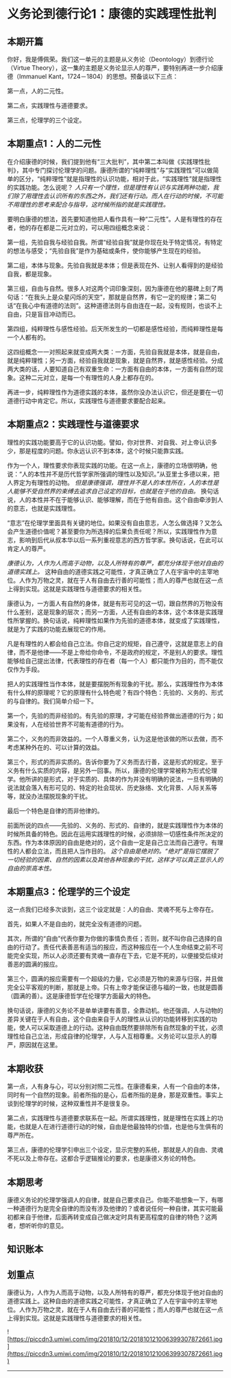 # 义务论到德行论1：康德的实践理性批判

## 本期开篇

你好，我是傅佩荣。我们这一单元的主题是从义务论（Deontology）到德行论（Virtue Theory），这一集的主题是义务论显示人的尊严，要特别再进一步介绍康德（Immanuel Kant，1724－1804）的思想。预备谈以下三点：

第一点，人的二元性。

第二点，实践理性与道德要求。

第三点，伦理学的三个设定。

## 本期重点1：人的二元性

在介绍康德的时候，我们提到他有“三大批判”，其中第二本叫做《实践理性批判》，其中专门探讨伦理学的问题。康德所谓的“纯粹理性”与“实践理性”可以做简单的区分，“纯粹理性”就是指理性的认识功能，相对于此，“实践理性”就是指理性的实践功能。怎么说呢？ *人只有一个理性，但是理性有认识与实践两种功能，我们除了用理性去认识所有的东西之外，我们还有行动。而人在行动的时候，不可能不用理性的思考来配合与指导，这时候所指的就是实践理性。*

要明白康德的想法，首先要知道他把人看作具有一种“二元性”。人是有理性的存在者，他的存在都是二元对立的，可以用四组概念来说：

第一组，先验自我与经验自我。所谓“经验自我”就是你现在处于特定情况，有特定的想法与感受；“先验自我”是作为基础或条件，使你能够产生现在的经验。

第二组，本体与现象。先验自我就是本体；但是表现在外、让别人看得到的是经验自我，都是现象。

第三组，自由与自然。很多人对这两个词印象深刻，因为康德在他的墓碑上刻了两句话：“在我头上是众星闪烁的天空”，那就是自然界，有它一定的规律；第二句话“在我心中有道德的法则”。这种道德法则与自由连在一起，没有规则，也谈不上自由，只是盲目冲动而已。

第四组，纯粹理性与感性经验。后天所发生的一切都是感性经验，而纯粹理性是每一个人都有的。

这四组概念一一对照起来就变成两大类：一方面，先验自我就是本体，就是自由，就是纯粹理性；另一方面，经验自我就是现象，就是自然界，就是感性经验。分成两大类的话，人要知道自己有双重生命：一方面有自由的本体，一方面有自然的现象。这种二元对立，是每一个有理性的人身上都存在的。

再进一步，纯粹理性作为道德实践的本体，虽然你没办法认识它，但还是要在一切道德行动中肯定它。所以，实践理性与道德要求要配合起来。

## 本期重点2：实践理性与道德要求

理性的实践功能要高于它的认识功能。譬如，你对世界、对自我、对上帝认识多少，那是程度的问题。你永远认识不到本体，这个时候只能靠实践。

作为一个人，理性要求你表现实践的功能。在这一点上，康德的立场很明确，他说：“人的本性并不是历代哲学家所强调的理性以及知识。”从亚里士多德以来，把人界定为有理性的动物。 *但是康德强调，理性并不是人的本性所在，人的本性是人能够不受自然界的束缚去追求自己设定的目标，也就是在于他的自由。* 换句话说，人的本性并不在于能够认识、能够理解，而在于他有自由。这个自由牵涉到人的意志，也就是实践理性。

“意志”在伦理学里面具有关键的地位。如果没有自由意志，人怎么做选择？又怎么会产生道德价值呢？甚至要你为所选择的后果负责任呢？所以，实践理性作为意志，影响到后代从叔本华以后一系列重视意志的西方哲学家。换句话说，在此可以肯定人的尊严。

 *康德认为，人作为人而高于动物，以及人所特有的尊严，都充分体现于他对自由的道德实践上。* 这种自由的道德实践之可能性，才真正确立了人在宇宙中的主宰地位。人作为万物之灵，就在于人有自由去行善的可能性；而人的尊严也就在这一点上得到实现。这就是实践理性与道德要求的相关性。

康德认为，一方面人有自然的身体，就是有形可见的这一切，跟自然界的万物没有什么差别，这是现象的层次；而另一方面，人还有自由的本体，这个本体是实践理性所掌握的。换句话说，纯粹理性如果作为先验的道德本体，就变成了实践理性，就是为了实践的功能去展现它的作用。

凡是有理性的人都会给自己立法。你自己定的规矩，自己遵守，这就是意志上的自律，而不是他律——不是上帝给你命令，不是政府的规定，不是别人的要求。理性能够给自己提出法律，代表理性的存在者（每一个人）都只能作为目的，而不能仅仅作为手段。

把人的实践理性当作本体，就是要摆脱所有现象的干扰。那么，实践理性作为本体有什么样的原理呢？它的原理有什么特色呢？有四个特色：先验的、义务的、形式的与自律的。我们简单介绍一下。

第一个，先验的而非经验的。有先验的原理，才可能在经验界做出道德的行为；如果没有，人在经验世界不可能有道德的行为。

第二个，义务的而非效益的。一个人尊重义务，认为这是他该做的所以去做，而不考虑某种外在的、可以计算的效益。

第三个，形式的而非实质的。告诉你要为了义务而去行善，这是形式的规定。至于义务有什么实质的内容，是另外一回事。所以，康德的伦理学常被称为形式伦理学。他所讲的是形式，对于实质的、具体的作为并没有明确的说法，一旦有明确的说法就会落入有形可见的、特定的社会现状、历史脉络、文化背景、人际关系等等，就没办法摆脱现象的干扰。

最后一个特色是自律的而非他律的。

前面所说的四点——先验的、义务的、形式的、自律的，就是实践理性作为本体的时候所具备的特色。因此在运用实践理性的时候，必须排除一切感性条件所决定的东西。作为本体原因的自由是绝对的，这个自由一定是自己立法而自己遵守。有理性的人都会立法，而且把人当作目的。 *这个自由是绝对的。“绝对”是指它摆脱了一切经验的因素、自然的因素以及其他各种现象的干扰，这样才可以真正显示人的自由的崇高本性。*

## 本期重点3：伦理学的三个设定

这一点我们已经多次谈到，这三个设定就是：人的自由、灵魂不死与上帝存在。

首先，如果人不是自由的，就完全没有道德的问题。

其次，所谓的“自由”代表你要为你做的事情负责任；否则，就不叫你自己选择的自由的行动了。责任代表善恶有适当的报应，而这种报应在一个人生命结束之前不可能完全实现，所以人必须还要有灵魂一直存在下去，它是不死的，以便接受后续对善恶的圆满的报应。

第三个，圆满的报应需要有一个超级的力量，它必须是万物的来源与归宿，并且做完全公平客观的判断，那就是上帝。只有上帝才能保证德与福的一致，也就是圆善（圆满的善）。这是康德哲学在伦理学方面最大的特色。

换句话说，康德的义务论不是单单讲要有善意，全靠动机。他还强调，人与动物的差异关键在于人有自由，这个自由来自于人的理性从认识的功能转移到实践的功能，使人可以采取道德上的行动。这种自由既然要排除所有自然现象的干扰，必须理性给自己立法，形成自律的伦理学，人与人互相尊重。义务论可以显示人的尊严，原因就在这里。

## 本期收获

第一点，人有身与心，可以分别对照二元性。在康德看来，人有一个自由的本体，同时有一个自然的现象。前者所指的是心，后者所指的是身，那是双重性。事实上谈到伦理学的时候，这种双重性并不是很复杂。

第二点，实践理性与道德要求联系在一起。所谓实践理性，就是理性在实践上的功能，也就是人在进行道德行动的时候，自由是他最独特的价值，也是他与生俱有的尊严所在。

第三点，康德的伦理学引申出三个设定，显示完整的系统，那就是人的自由、灵魂不死以及上帝存在。这都合乎逻辑推论的要求，也是康德义务论的特色。

## 本期思考

康德义务论的伦理学强调人的自律，就是自己要求自己。你能不能想象一下，有哪一种道德行为是完全自律的而没有涉及他律的？或者说任何一种自律，其实可能最初都来自于他律，后面再转变成自己做决定时具有更高程度的自律的特色？这两者，想听听你的意见。

## 知识账本

## 划重点

康德认为，人作为人而高于动物，以及人所特有的尊严，都充分体现于他对自由的道德实践上。这种自由的道德实践之可能性，才真正确立了人在宇宙中的主宰地位。人作为万物之灵，就在于人有自由去行善的可能性；而人的尊严也就在这一点上得到实现。这就是实践理性与道德要求的相关性。

![https://piccdn3.umiwi.com/img/201810/12/201810121006399307872661.jpg](https://piccdn3.umiwi.com/img/201810/12/201810121006399307872661.jpg)

---
